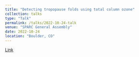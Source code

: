 ```yaml
---
title: "Detecting tropopause folds using total column ozone"
collection: talks
type: "Talk"
permalink: /talks/2022-10-24-talk
venue: "SPARC General Assembly"
date: 2022-10-24
location: "Boulder, CO"
---
```

[Link](https://research.reading.ac.uk/sparc-ga2022/wp-content/uploads/sites/279/2022/10/PS2_final_web.pdf)
